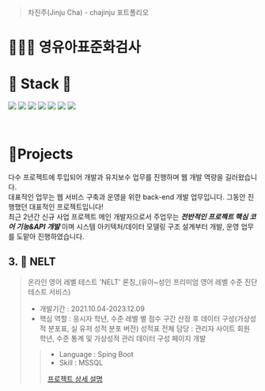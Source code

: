 

> 차진주(Jinju Cha) - chajinju 포트폴리오

# 👩🏻‍💻  영유아표준화검사


# 🔨 Stack 🔧

<img src="https://github.com/jinjucha/jinjucha.github.io/blob/b6d03f03a2f4bd558686ad2f3893f191cbcb1cd8/StandardTest/img/main.png" style="max-width: 30%; height: auto;"/>
<img src="https://github.com/jinjucha/jinjucha.github.io/blob/b6d03f03a2f4bd558686ad2f3893f191cbcb1cd8/StandardTest/img/user_info.PNG"/> 
<img src="https://github.com/jinjucha/jinjucha.github.io/blob/b6d03f03a2f4bd558686ad2f3893f191cbcb1cd8/StandardTest/img/test_detail.PNG"/> 
<img src="https://github.com/jinjucha/jinjucha.github.io/blob/b6d03f03a2f4bd558686ad2f3893f191cbcb1cd8/StandardTest/img/test_detail2.PNG"/> 
<img src="https://github.com/jinjucha/jinjucha.github.io/blob/b6d03f03a2f4bd558686ad2f3893f191cbcb1cd8/StandardTest/img/result_01.PNG"/> 
<img src="https://github.com/jinjucha/jinjucha.github.io/blob/b6d03f03a2f4bd558686ad2f3893f191cbcb1cd8/StandardTest/img/result_02.PNG"/> 
<img src="https://github.com/jinjucha/jinjucha.github.io/blob/b6d03f03a2f4bd558686ad2f3893f191cbcb1cd8/StandardTest/img/result_03.PNG"/> 


>
<br />

# 📝Projects
다수 프로젝트에 투입되어 개발과 유지보수 업무를 진행하며 웹 개발 역량을 길러왔습니다. <br>
대표적인 업무는 웹 서비스 구축과 운영을 위한 back-end 개발 업무입니다.
그동안 진행했던 대표적인 프로젝트입니다!  
최근 2년간 신규 사업 프로젝트 메인 개발자으로서 주업무는 ***전반적인 프로젝트 핵심 코어 기능&API 개발*** 이며
시스템 아키텍처/데이터 모델링 구조 설계부터 개발, 운영 업무를 도맡아 진행하였습니다.

## 3. 📙 NELT

> 온라인 영어 레벨 테스트 'NELT' 론칭_(유아~성인 프리미엄 영어 레벨 수준 진단 테스트 서비스)
>
> - 개발기간 : 2021.10.04-2023.12.09
> - 핵심 역할
> : 응시자 학년, 수준 레벨 별 점수 구간 산정 후 데이터 구성(가상성적 분포표, 실 유저 성적 분포 버전) 성적표 전체 담당
> : 관리자 사이트 회원 학년, 수준 통계 및 가상성적 관리 데이터 구성 페이지 개발
>> - Language : Sping Boot
>> - Skill : MSSQL
>>
>> [프로젝트 상세 설명](https://github.com/kimphysicsman/mylittleshoes_backend)
>
<br />

<br />
